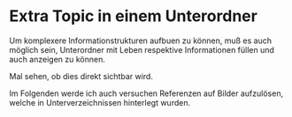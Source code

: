 # Extra Topic in einem Unterordner  

Um komplexere Informationstrukturen aufbuen zu können, muß es auch möglich sein,
Unterordner mit Leben respektive Informationen füllen und auch anzeigen zu können.

Mal sehen, ob dies direkt sichtbar wird.

Im Folgenden werde ich auch versuchen Referenzen auf Bilder aufzulösen, welche in Unterverzeichnissen hinterlegt wurden.


